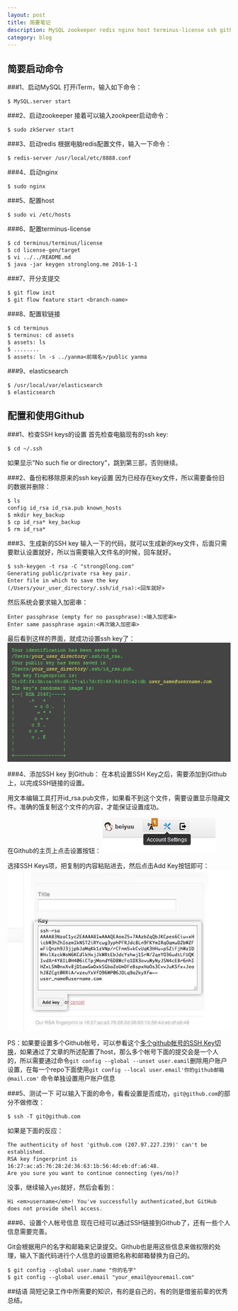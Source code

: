 ```yaml
---
layout: post
title: 简要笔记
description: MySQL zookeeper redis nginx host terminus-license ssh github
category: blog
---
```


## 简要启动命令

###1、启动MySQL
打开iTerm，输入如下命令：

    $ MySQL.server start

###2、启动zookeeper
接着可以输入zookpeer启动命令：

    $ sudo zkServer start

###3、启动redis
根据电脑redis配置文件，输入一下命令：

	$ redis-server /usr/local/etc/8888.conf

###4、启动nginx

	$ sudo nginx

###5、配置host

	$ sudo vi /etc/hosts
###6、配置terminus-license

	$ cd terminus/terminus/license
	$ cd license-gen/target
	$ vi ../../README.md
	$ java -jar keygen stronglong.me 2016-1-1

###7、开分支提交

	$ git flow init
	$ git flow feature start <branch-name>

###8、配置软链接

	$ cd terminus
	$ terminus: cd assets
	$ assets: ls
	$ ........
	$ assets: ln -s ../yanma<前端名>/public yanma

###9、elasticsearch

    $ /usr/local/var/elasticsearch
    $ elasticsearch

## 配置和使用Github

###1、检查SSH keys的设置
首先检查电脑现有的ssh key:

	$ cd ~/.ssh

如果显示"No such fie or directory"，跳到第三部，否则继续。

###2、备份和移除原来的ssh key设置
因为已经存在key文件，所以需要备份旧的数据并删除：

	$ ls
	config id_rsa id_rsa.pub known_hosts
	$ mkdir key_backup
	$ cp id_rsa* key_backup
	$ rm id_rsa*

###3、生成新的SSH key
输入一下的代码，就可以生成新的key文件，后面只需要默认设置就好，所以当需要输入文件名的时候，回车就好。

	$ ssh-keygen -t rsa -C "strong@long.com"
	Generating public/private rsa key pair.
    Enter file in which to save the key (/Users/your_user_directory/.ssh/id_rsa):<回车就好>

然后系统会要求输入加密串：

	Enter passphrase (empty for no passphrase):<输入加密串>
	Enter same passphrase again:<再次输入加密串>

最后看到这样的界面，就成功设置ssh key了：
![ssh key success](/images/githubpages/ssh-key-set.png)

###4、添加SSH key 到Github：
在本机设置SSH Key之后，需要添加到Github上，以完成SSH链接的设置。

用文本编辑工具打开id_rsa.pub文件，如果看不到这个文件，需要设置显示隐藏文件。准确的饿复制这个文件的内容，才能保证设置成功。

在Github的主页上点击设置按钮：
![github account setting](/images/githubpages/github-account-setting.png)

选择SSH Keys项，把复制的内容粘贴进去，然后点击Add Key按钮即可：
![set ssh keys](/images/githubpages/bootcamp_1_ssh.jpg)

PS：如果要设置多个Github帐号，可以参看这个[多个github帐号的SSH Key切换](http://omiga.org/blog/archives/2269)，如果通过了文章的所述配置了host，那么多个帐号下面的提交会是一个人的，所以需要通过命令`git config --global --unset user.eamil`删除用户账户设置，在每一个repo下面使用`git config --local user.email'你的github邮箱@mail.com'` 命令单独设置用户账户信息

###5、测试一下
 可以输入下面的命令，看看设置是否成功，`git@github.com`的部分不做修改：

	$ ssh -T git@github.com

如果是下面的反应：

	The authenticity of host 'github.com (207.97.227.239)' can't be established.
	RSA key fingerprint is 16:27:ac:a5:76:28:2d:36:63:1b:56:4d:eb:df:a6:48.
    Are you sure you want to continue connecting (yes/no)?

没事，继续输入`yes`就好，然后会看到：

	Hi <em>username</em>! You've successfully authenticated,but GitHub does not provide shell access.

###6、设置个人帐号信息
现在已经可以通过SSH链接到Github了，还有一些个人信息需要完善。

Git会根据用户的名字和邮箱来记录提交。Github也是用这些信息来做权限的处理，输入下面代码进行个人信息的设置把名称和邮箱替换为自己的。

	$ git config --global user.name "你的名字"
	$ git config --global user.email "your_email@youremail.com"

##结语
简短记录工作中所需要的知识，有的是自己的，有的则是借鉴前辈的优秀总结。



[StrongL]:    http://stronglong.me  "StrongL"
